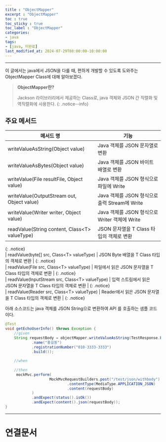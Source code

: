 ```yaml
---
title : "ObjectMapper"
excerpt : "ObjectMapper"
toc : true
toc_sticky : true
toc_label : "ObjectMapper"
categories:
- java
tags:
- [java, 미완료]
last_modified_at: 2024-07-29T08:00:00-10:00:00
---
```

  
---
  
 이 글에서는 java에서 JSON을 다룰 때, 편하게 개발할 수 있도록 도와주는 ObjectMapper Class에 대해 알아보겠다.

> **ObjectMapper란?**  
>
> Jackson 라이브러리에서 제공하는 Class로, java 객체와 JSON 간 직렬화 및 역직렬화에 사용한다. 
{: .notice--info}  
  
## 주요 메서드
  
| 메서드 명                                            | 기능                                       |
| ------------------------------------------------ | ---------------------------------------- |
| writeValueAsString(Object value)                 | Java 객체를 JSON 문자열로 변환                    |
| writeValueAsBytes(Object value)                  | Java 객체를 JSON 바이트 배열로 변환                 |
| writeValue(File resultFile, Object value)        | Java 객체를 JSON 형식으로 파일에 Write             |
| writeValue(OutputStream out, Object value)       | Java 객체를 JSON 형식으로 출력 Stream에 Write      |
| writeValue(Writer writer, Object value)          | Java 객체를 JSON 형식으로 Writer 객체에 Write      |
| readValue(String content, Class\<T\> valueType)  | JSON 문자열을 T Class 타입의 객체로 변환             | 
{: .notice}  
| readValue(byte[] src, Class\<T\> valueType)      | JSON Byte 배열을 T Class 타입의 객체로 변환         | 
{: .notice}  
| readValue(File src, Class\<T\> valueType)        | 파일에서 읽은 JSON 문자열을 T Class 타입의 객체로 변환     | 
{: .notice}  
| readValue(InputStream src, Class\<T\> valueType) | 입력 스트림에서 읽은 JSON 문자열을 T Class 타입의 객체로 변환 | 
{: .notice}  
| readValue(Reader src, Class\<T\> valueType)      | Reader에서 읽은 JSON 문자열을 T Class 타입의 객체로 변환 | 
{: .notice}  

 아래 소스코드는 java 객체를 JSON String으로 변환하여 API 를 호출하는 샘플 코드이다.
  
```java
@Test  
void getEchoUserInfo() throws Exception {  
    //given  
    String requestBody = objectMapper.writeValueAsString(TestResponse.builder()  
            .name("홍길동")  
            .registrationNumber("010-3333-3333")  
            .build());  
  
    //when  
  
    //then   
     mockMvc.perform(  
                    MockMvcRequestBuilders.post("/test/json/withbody")  
                            .contentType(MediaType.APPLICATION_JSON)  
                            .content(requestBody)  
            )  
            .andExpect(status().isOk())  
            .andExpect(content().json(requestBody));  
}
```
  
---
  
# 연결문서
